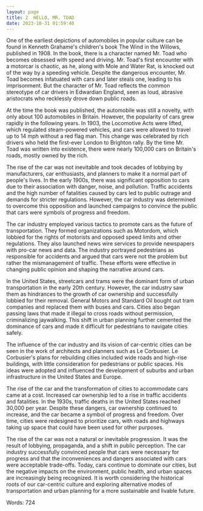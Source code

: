 ```yaml
---
layout: page
title: 2  HELLO, MR. TOAD
date: 2023-10-31 01:59:40
---
```

One of the earliest depictions of automobiles in popular culture can be found in Kenneth Grahame's children's book The Wind in the Willows, published in 1908. In the book, there is a character named Mr. Toad who becomes obsessed with speed and driving. Mr. Toad's first encounter with a motorcar is chaotic, as he, along with Mole and Water Rat, is knocked out of the way by a speeding vehicle. Despite the dangerous encounter, Mr. Toad becomes infatuated with cars and later steals one, leading to his imprisonment. But the character of Mr. Toad reflects the common stereotype of car drivers in Edwardian England, seen as loud, abrasive aristocrats who recklessly drove down public roads.

At the time the book was published, the automobile was still a novelty, with only about 100 automobiles in Britain. However, the popularity of cars grew rapidly in the following years. In 1903, the Locomotive Acts were lifted, which regulated steam-powered vehicles, and cars were allowed to travel up to 14 mph without a red flag man. This change was celebrated by rich drivers who held the first-ever London to Brighton rally. By the time Mr. Toad was written into existence, there were nearly 100,000 cars on Britain's roads, mostly owned by the rich.

The rise of the car was not inevitable and took decades of lobbying by manufacturers, car enthusiasts, and planners to make it a normal part of people's lives. In the early 1900s, there was significant opposition to cars due to their association with danger, noise, and pollution. Traffic accidents and the high number of fatalities caused by cars led to public outrage and demands for stricter regulations. However, the car industry was determined to overcome this opposition and launched campaigns to convince the public that cars were symbols of progress and freedom.

The car industry employed various tactics to promote cars as the future of transportation. They formed organizations such as Motordom, which lobbied for the rights of motorists and opposed speed limits and other regulations. They also launched news wire services to provide newspapers with pro-car news and data. The industry portrayed pedestrians as responsible for accidents and argued that cars were not the problem but rather the mismanagement of traffic. These efforts were effective in changing public opinion and shaping the narrative around cars.

In the United States, streetcars and trams were the dominant form of urban transportation in the early 20th century. However, the car industry saw them as hindrances to the growth of car ownership and successfully lobbied for their removal. General Motors and Standard Oil bought out tram companies and replaced them with buses and cars. Cities also began passing laws that made it illegal to cross roads without permission, criminalizing jaywalking. This shift in urban planning further cemented the dominance of cars and made it difficult for pedestrians to navigate cities safely.

The influence of the car industry and its vision of car-centric cities can be seen in the work of architects and planners such as Le Corbusier. Le Corbusier's plans for rebuilding cities included wide roads and high-rise buildings, with little consideration for pedestrians or public spaces. His ideas were adopted and influenced the development of suburbs and urban infrastructure in the United States and Europe.

The rise of the car and the transformation of cities to accommodate cars came at a cost. Increased car ownership led to a rise in traffic accidents and fatalities. In the 1930s, traffic deaths in the United States reached 30,000 per year. Despite these dangers, car ownership continued to increase, and the car became a symbol of progress and freedom. Over time, cities were redesigned to prioritize cars, with roads and highways taking up space that could have been used for other purposes.

The rise of the car was not a natural or inevitable progression. It was the result of lobbying, propaganda, and a shift in public perception. The car industry successfully convinced people that cars were necessary for progress and that the inconveniences and dangers associated with cars were acceptable trade-offs. Today, cars continue to dominate our cities, but the negative impacts on the environment, public health, and urban spaces are increasingly being recognized. It is worth considering the historical roots of our car-centric culture and exploring alternative modes of transportation and urban planning for a more sustainable and livable future.

Words: 724
